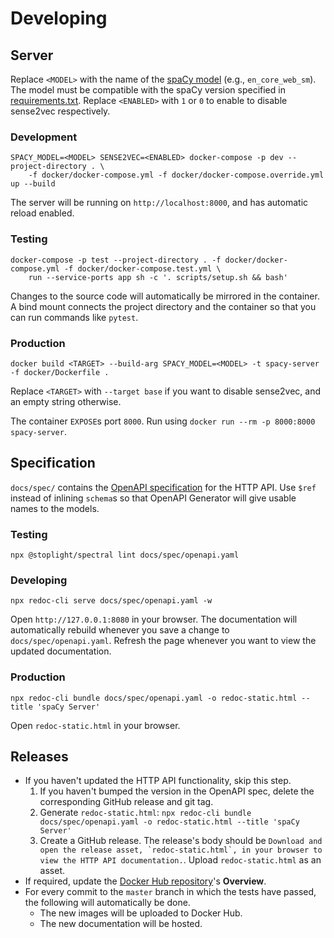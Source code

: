 # Developing

## Server

Replace `<MODEL>` with the name of the [spaCy model](https://spacy.io/models) (e.g., `en_core_web_sm`). The model must be compatible with the spaCy version specified in [requirements.txt](../requirements.txt). Replace `<ENABLED>` with `1` or `0` to enable to disable sense2vec respectively.

### Development

```
SPACY_MODEL=<MODEL> SENSE2VEC=<ENABLED> docker-compose -p dev --project-directory . \
    -f docker/docker-compose.yml -f docker/docker-compose.override.yml up --build
```

The server will be running on `http://localhost:8000`, and has automatic reload enabled.

### Testing

```
docker-compose -p test --project-directory . -f docker/docker-compose.yml -f docker/docker-compose.test.yml \
    run --service-ports app sh -c '. scripts/setup.sh && bash'
   ```

Changes to the source code will automatically be mirrored in the container. A bind mount connects the project directory and the container so that you can run commands like `pytest`.

### Production

```
docker build <TARGET> --build-arg SPACY_MODEL=<MODEL> -t spacy-server -f docker/Dockerfile .
```
Replace `<TARGET>` with `--target base` if you want to disable sense2vec, and an empty string otherwise.

The container `EXPOSE`s port `8000`. Run using `docker run --rm -p 8000:8000 spacy-server`.

## Specification

`docs/spec/` contains the [OpenAPI specification](https://swagger.io/specification/) for the HTTP API. Use `$ref` instead of inlining `schema`s so that OpenAPI Generator will give usable names to the models.

### Testing

```
npx @stoplight/spectral lint docs/spec/openapi.yaml
```

### Developing

``` 
npx redoc-cli serve docs/spec/openapi.yaml -w
```

Open `http://127.0.0.1:8080` in your browser. The documentation will automatically rebuild whenever you save a change to `docs/spec/openapi.yaml`. Refresh the page whenever you want to view the updated documentation.

### Production

``` 
npx redoc-cli bundle docs/spec/openapi.yaml -o redoc-static.html --title 'spaCy Server'
```

Open `redoc-static.html` in your browser.

## Releases

- If you haven't updated the HTTP API functionality, skip this step.
    1. If you haven't bumped the version in the OpenAPI spec, delete the corresponding GitHub release and git tag.
    1. Generate  `redoc-static.html`: `npx redoc-cli bundle docs/spec/openapi.yaml -o redoc-static.html --title 'spaCy Server'`
    1. Create a GitHub release. The release's body should be ```Download and open the release asset, `redoc-static.html`, in your browser to view the HTTP API documentation.```. Upload `redoc-static.html` as an asset.
- If required, update the [Docker Hub repository](https://hub.docker.com/r/neelkamath/spacy-server)'s **Overview**.
- For every commit to the `master` branch in which the tests have passed, the following will automatically be done.
    - The new images will be uploaded to Docker Hub.
    - The new documentation will be hosted.